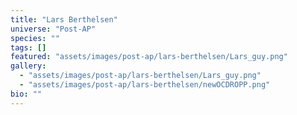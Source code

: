 ```yaml
---
title: "Lars Berthelsen"
universe: "Post-AP"
species: ""
tags: []
featured: "assets/images/post-ap/lars-berthelsen/Lars_guy.png"
gallery:
  - "assets/images/post-ap/lars-berthelsen/Lars_guy.png"
  - "assets/images/post-ap/lars-berthelsen/newOCDROPP.png"
bio: ""
---
```

